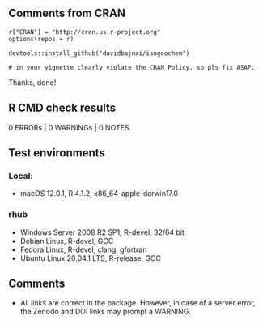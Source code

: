 ## Comments from CRAN

```
r["CRAN"] = "http://cran.us.r-project.org"
options(repos = r)

devtools::install_github("davidbajnai/isogeochem")

# in your vignette clearly violate the CRAN Policy, so pls fix ASAP.
```
Thanks, done!

## R CMD check results

0 ERRORs | 0 WARNINGs | 0 NOTES.

## Test environments

### Local:
* macOS 12.0.1, R 4.1.2, x86_64-apple-darwin17.0

### rhub
* Windows Server 2008 R2 SP1, R-devel, 32/64 bit
* Debian Linux, R-devel, GCC
* Fedora Linux, R-devel, clang, gfortran
* Ubuntu Linux 20.04.1 LTS, R-release, GCC

## Comments
* All links are correct in the package. However, in case of a server error, the Zenodo and DOI links may prompt a WARNING.
